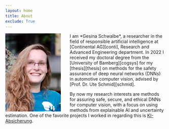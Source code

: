 ```yaml
---
layout: home
title: About
exclude: True
---
```



<img src="figures/me.jpg" align="left" style="margin-right:2em"/>
I am *Gesina Schwalbe*, a researcher in the field of responsible artificial intelligence at [Continental AG][conti], Research and Advanced Engineering department.
In 2022 I received my doctoral degree from the [University of Bamberg][cogsys] for my [thesis][thesis] on methods for the safety assurance of deep neural networks (DNNs) in automotive computer vision, advised by [Prof. Dr. Ute Schmid][schmid].

By now my research interests are methods for assuring safe, secure, and ethical DNNs for computer vision, with a focus on using methods from explainable AI and uncertainty estimation.
One of the favorite projects I worked in regarding this is [KI-Absicherung](https://ki-absicherung.vdali.de/).


[me]: figures/me.jpg "Dr. rer. nat. Gesina Schwalbe"
[cogsys]: https://www.uni-bamberg.de/en/cogsys/ "Department Cognitive Systems, Faculty of Information Systems and Applied Computer Sciences, University of Bamberg"
[conti]: https://www.continental-automotive.com/ "Continental Automotive GmbH"
[schmid]: https://www.uni-bamberg.de/en/cogsys/schmid-ute/ "Prof. Dr. Ute Schmid"
[thesis]: https://fis.uni-bamberg.de/handle/uniba/57172 "Concept Embedding Analysis Based Methods for the Safety Assurance of Deep Neural Networks"
